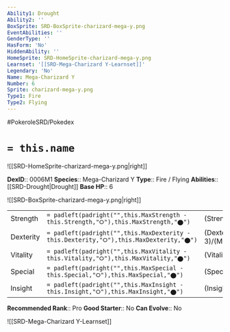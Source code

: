 ```yaml
---
Ability1: Drought
Ability2: ''
BoxSprite: SRD-BoxSprite-charizard-mega-y.png
EventAbilities: ''
GenderType: ''
HasForm: 'No'
HiddenAbility: ''
HomeSprite: SRD-HomeSprite-charizard-mega-y.png
Learnset: '[[SRD-Mega-Charizard Y-Learnset]]'
Legendary: 'No'
Name: Mega-Charizard Y
Number: 6
Sprite: charizard-mega-y.png
Type1: Fire
Type2: Flying
---
```


#PokeroleSRD/Pokedex

# `= this.name`

![[SRD-HomeSprite-charizard-mega-y.png|right]]

**DexID**:: 0006M1
**Species**:: Mega-Charizard Y
**Type**:: Fire / Flying
**Abilities**:: [[SRD-Drought|Drought]]
**Base HP**:: 6

![[SRD-BoxSprite-charizard-mega-y.png|right]]

|           |                                                                                        |                                          |
| --------- | -------------------------------------------------------------------------------------- | ---------------------------------------- |
| Strength  | `= padleft(padright("",this.MaxStrength - this.Strength,"⭘"),this.MaxStrength,"⬤")`    | (Strength::3)/(MaxStrength::6)   |
| Dexterity | `= padleft(padright("",this.MaxDexterity - this.Dexterity,"⭘"),this.MaxDexterity,"⬤")` | (Dexterity:: 3)/(MaxDexterity::6) |
| Vitality  | `= padleft(padright("",this.MaxVitality - this.Vitality,"⭘"),this.MaxVitality,"⬤")`    | (Vitality::2)/(MaxVitality::5)   |
| Special   | `= padleft(padright("",this.MaxSpecial - this.Special,"⭘"),this.MaxSpecial,"⬤")`       | (Special::4)/(MaxSpecial::8)     |
| Insight   | `= padleft(padright("",this.MaxInsight - this.Insight,"⭘"),this.MaxInsight,"⬤")`       | (Insight::3)/(MaxInsight::6)     |

**Recommended Rank**:: Pro
**Good Starter**:: No
**Can Evolve**:: No

![[SRD-Mega-Charizard Y-Learnset]]